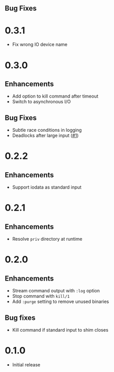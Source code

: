 ## Bug Fixes

# 0.3.1

- Fix wrong IO device name

# 0.3.0

## Enhancements

- Add option to kill command after timeout
- Switch to asynchronous I/O

## Bug Fixes

- Subtle race conditions in logging
- Deadlocks after large input ([#1](https://github.com/jayjun/rambo/issues/1))

# 0.2.2

## Enhancements

- Support iodata as standard input

# 0.2.1

## Enhancements

- Resolve `priv` directory at runtime

# 0.2.0

## Enhancements

- Stream command output with `:log` option
- Stop command with `kill/1`
- Add `:purge` setting to remove unused binaries

## Bug fixes

- Kill command if standard input to shim closes

# 0.1.0

- Initial release
